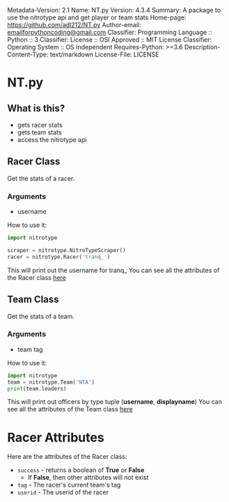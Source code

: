 Metadata-Version: 2.1
Name: NT.py
Version: 4.3.4
Summary: A package to use the nitrotype api and get player or team stats
Home-page: https://github.com/adl212/NT.py
Author-email: emailforpythoncoding@gmail.com
Classifier: Programming Language :: Python :: 3
Classifier: License :: OSI Approved :: MIT License
Classifier: Operating System :: OS Independent
Requires-Python: >=3.6
Description-Content-Type: text/markdown
License-File: LICENSE

# NT.py
## What is this?
* gets racer stats
* gets team stats
* access the nitrotype api
## Racer Class
Get the stats of a racer.
### Arguments
* username

How to use it:
```python
import nitrotype

scraper = nitrotype.NitroTypeScraper()
racer = nitrotype.Racer('tranq_')
```
This will print out the username for tranq_
You can see all the attributes of the Racer class [here](#racer-attributes)

## Team Class
Get the stats of a team.
### Arguments
* team tag

How to use it:
```python
import nitrotype
team = nitrotype.Team('NTA')
print(team.leaders)
```
This will print out officers by type tuple (**username**, **displayname**)
You can see all the attributes of the Team class [here](#team-attributes)

# Racer Attributes
Here are the attributes of the Racer class:
* `success` - returns a boolean of **True** or **False**
    * If **False**, then other attributes will not exist
* `tag` - The racer's current team's tag
* `userid` - The userid of the racer